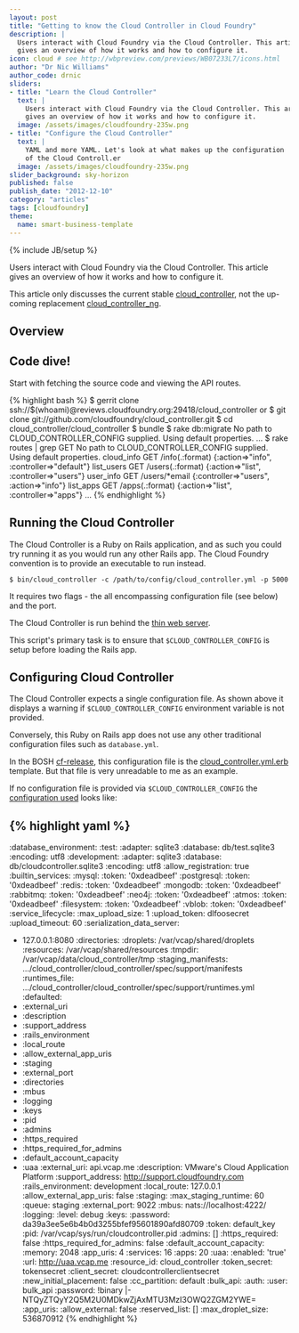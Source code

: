 ```yaml
---
layout: post
title: "Getting to know the Cloud Controller in Cloud Foundry"
description: |
  Users interact with Cloud Foundry via the Cloud Controller. This article
  gives an overview of how it works and how to configure it.
icon: cloud # see http://wbpreview.com/previews/WB07233L7/icons.html
author: "Dr Nic Williams"
author_code: drnic
sliders:
- title: "Learn the Cloud Controller"
  text: |
    Users interact with Cloud Foundry via the Cloud Controller. This article
    gives an overview of how it works and how to configure it.
  image: /assets/images/cloudfoundry-235w.png
- title: "Configure the Cloud Controller"
  text: |
    YAML and more YAML. Let's look at what makes up the configuration
    of the Cloud Controll.er
  image: /assets/images/cloudfoundry-235w.png
slider_background: sky-horizon
published: false
publish_date: "2012-12-10"
category: "articles"
tags: [cloudfoundry]
theme:
  name: smart-business-template
---
```

{% include JB/setup %}

Users interact with Cloud Foundry via the Cloud Controller. This article
gives an overview of how it works and how to configure it.

This article only discusses the current stable [cloud_controller](https://github.com/cloudfoundry/cloud_controller), not the up-coming replacement [cloud_controller_ng](https://github.com/cloudfoundry/cloud_controller_ng).

## Overview


## Code dive!

Start with fetching the source code and viewing the API routes.

{% highlight bash %}
$ gerrit clone ssh://$(whoami)@reviews.cloudfoundry.org:29418/cloud_controller
or
$ git clone git://github.com/cloudfoundry/cloud_controller.git
$ cd cloud_controller/cloud_controller
$ bundle
$ rake db:migrate
No path to CLOUD_CONTROLLER_CONFIG supplied.  Using default properties.
...
$ rake routes | grep GET
No path to CLOUD_CONTROLLER_CONFIG supplied.  Using default properties.
   cloud_info GET    /info(.:format)   {:action=>"info", :controller=>"default"}
   list_users GET    /users(.:format)  {:action=>"list", :controller=>"users"}
    user_info GET    /users/*email     {:controller=>"users", :action=>"info"}
    list_apps GET    /apps(.:format)   {:action=>"list", :controller=>"apps"}
...
{% endhighlight %}

## Running the Cloud Controller

The Cloud Controller is a Ruby on Rails application, and as such you could try running it as you would run any other Rails app. The Cloud Foundry convention is to provide an executable to run instead.

```
$ bin/cloud_controller -c /path/to/config/cloud_controller.yml -p 5000
```

It requires two flags - the all encompassing configuration file (see below) and the port.

The Cloud Controller is run behind the [thin web server](http://code.macournoyer.com/thin/).

This script's primary task is to ensure that `$CLOUD_CONTROLLER_CONFIG` is setup before loading the Rails app. 

## Configuring Cloud Controller

The Cloud Controller expects a single configuration file. As shown above it displays a warning if `$CLOUD_CONTROLLER_CONFIG` environment variable is not provided.

Conversely, this Ruby on Rails app does not use any other traditional configuration files such as `database.yml`.

In the BOSH [cf-release](https://github.com/cloudfoundry/cf-release), this configuration file is the [cloud_controller.yml.erb](https://github.com/cloudfoundry/cf-release/blob/master/jobs/cloud_controller/templates/cloud_controller.yml.erb) template. But that file is very unreadable to me as an example.

If no configuration file is provided via `$CLOUD_CONTROLLER_CONFIG` the [configuration used](https://github.com/cloudfoundry/cloud_controller/blob/master/cloud_controller/config/appconfig.rb#L26-46) looks like:

{% highlight yaml %}
---
:database_environment:
  :test:
    :adapter: sqlite3
    :database: db/test.sqlite3
    :encoding: utf8
  :development:
    :adapter: sqlite3
    :database: db/cloudcontroller.sqlite3
    :encoding: utf8
:allow_registration: true
:builtin_services:
  :mysql:
    :token: '0xdeadbeef'
  :postgresql:
    :token: '0xdeadbeef'
  :redis:
    :token: '0xdeadbeef'
  :mongodb:
    :token: '0xdeadbeef'
  :rabbitmq:
    :token: '0xdeadbeef'
  :neo4j:
    :token: '0xdeadbeef'
  :atmos:
    :token: '0xdeadbeef'
  :filesystem:
    :token: '0xdeadbeef'
  :vblob:
    :token: '0xdeadbeef'
:service_lifecycle:
  :max_upload_size: 1
  :upload_token: dlfoosecret
  :upload_timeout: 60
  :serialization_data_server:
  - 127.0.0.1:8080
:directories:
  :droplets: /var/vcap/shared/droplets
  :resources: /var/vcap/shared/resources
  :tmpdir: /var/vcap/data/cloud_controller/tmp
  :staging_manifests: .../cloud_controller/cloud_controller/spec/support/manifests
:runtimes_file: .../cloud_controller/cloud_controller/spec/support/runtimes.yml
:defaulted:
- :external_uri
- :description
- :support_address
- :rails_environment
- :local_route
- :allow_external_app_uris
- :staging
- :external_port
- :directories
- :mbus
- :logging
- :keys
- :pid
- :admins
- :https_required
- :https_required_for_admins
- :default_account_capacity
- :uaa
:external_uri: api.vcap.me
:description: VMware's Cloud Application Platform
:support_address: http://support.cloudfoundry.com
:rails_environment: development
:local_route: 127.0.0.1
:allow_external_app_uris: false
:staging:
  :max_staging_runtime: 60
  :queue: staging
:external_port: 9022
:mbus: nats://localhost:4222/
:logging:
  :level: debug
:keys:
  :password: da39a3ee5e6b4b0d3255bfef95601890afd80709
  :token: default_key
:pid: /var/vcap/sys/run/cloudcontroller.pid
:admins: []
:https_required: false
:https_required_for_admins: false
:default_account_capacity:
  :memory: 2048
  :app_uris: 4
  :services: 16
  :apps: 20
:uaa:
  :enabled: 'true'
  :url: http://uaa.vcap.me
  :resource_id: cloud_controller
  :token_secret: tokensecret
  :client_secret: cloudcontrollerclientsecret
:new_initial_placement: false
:cc_partition: default
:bulk_api:
  :auth:
    :user: bulk_api
    :password: !binary |-
      NTQyZTQyY2Q5M2U0MDkwZjAxMTU3MzI3OWQ2ZGM2YWE=
:app_uris:
  :allow_external: false
  :reserved_list: []
:max_droplet_size: 536870912
{% endhighlight %}

